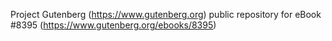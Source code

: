 Project Gutenberg (https://www.gutenberg.org) public repository for eBook #8395 (https://www.gutenberg.org/ebooks/8395)
